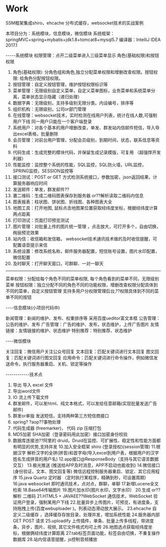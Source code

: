 # Work
SSM框架集成shiro，ehcache 分布式缓存，websocket技术的实战案例

本项目分为：系统模块，信息模块，微信模块
系统框架：springMVC+spring+mybatis+jdk1.8+tomcat8+mysql5.7
编译器：IntelliJ IDEA 2017.1

-----系统模块
权限管理：点开二级菜单进入三级菜单显示 角色(基础权限)和按钮权限

1.  角色(基础权限): 分角色组和角色,独立分配菜单权限和增删改查权限。按钮权限: 给角色分配按钮权限。
2.  按钮管理：自定义按钮管理，维护按钮权限标识等
3.  菜单管理：无限级别自定义菜单，自定义菜单图标，业务菜单和系统菜单分离，菜单状态显示隐藏（递归处理）
4.  数据字典：无限级别，支持多级别无限分类。内设编号，排序等
5.  组织机构：无限级别，公司or部门管理
6.  在线管理：websocket技术，实时检测在线用户列表，统计在线人数,可强制用户下线 同一用户只能在一个客户端登录
7.  系统用户：对各个基本的用户增删改查，单发、群发站内信邮件短信，导入导出excel表格，批量删除
8.  会员管理：对前台用户管理，分配会员级别，到期时间，状态，联系信息等资料
9.  代码生成：生成完整的模块代码，并保留生成记录模版，可复用 （超强悍开发利器） 
10. 性能监控：监控整个系统的性能，SQL监控，SQL防火墙，URL监控，SPRING监控，SESSION监控等
11. 接口测试：POST or GET 方式检测系统接口，参数加密，json返回结果，计算服务器响应时间
12. 发送邮件：单发，群发邮件??
13. 置二维码：生成二维码图表保存到服务器 or??解析读取二维码内信息 
14. 图表报表：柱状图、饼状图、折线图、各种图表大全
15. 地图工具：打开地图, 鼠标点击地图某位置获取经纬度坐标，根据经纬度计算两点距离
16. 打印测试：页面打印预览测试
17. 图片管理：对批量上传的图片统一管理 ，点击放大，可打开多个，自由切换，绚丽预览效果
18. 站内信：收信箱和发信箱， websocket技术通讯技术做的及时收信提醒，可配置语音提示来信 
19. 系统设置：修改系统名称，邮件服务器配置，短信账号设置，图片水印配置，微信配置
20. 及时聊天：打开聊天窗口，可群聊、一对一聊天
-------------------------------------------------------------------------------------------------------------------------
菜单权限：分配给每个角色不同的菜单权限, 每个角色看到的菜单不同，无限级别菜单
按钮权限：独立分配不同的角色不同的功能权限，增删改查权限分配具体到不同的菜单，自定义按钮管理
支持多用户分权限管理后台,??权限具体到不同的菜单不同的按钮

----信息模块(小项目代码中)

新闻管理：新闻的维护、发布、权重排序等 采用百度ueditor富文本框
公告管理：公告的维护、发布
广告管理：广告的维护、发布，状态维护，上传广告图片
友情链接：友情链接的维护、状态维护
特别推荐：特别推荐、状态维护

----微信模块

关注回复：微信用户关注公众号回复
文本回复：匹配关键词进行文本回复
图文回复：匹配关键词进行图文回复
应用命令：匹配关键词进行命令操作，例如微信发送命令，执行服务器重启、关机、锁定等操作



------------技术点

1. 导出 导入 excel 文件
2. 导出word文件
3. IO 流上传下载文件
4. 群发邮件，可以发html、纯文本格式，可以发给任意邮箱(实现批量发送广告邮件)
5. 群发or单独 发送短信，支持两种第三方短信商接口
6. spring? ?aop??事物处理
7. 代码生成器 (freemarker)， 代码 zip 压缩打包
8. MD5加密 SHA加密（登录密码用此加密）接口加密身份校验
9. 数据库连接池??阿里的 druid。Druid在监控、可扩展性、稳定性和性能方面都有明显的优势,支持并发
10.加入安全框架 shiro (登录授权)(session管理)
11.根据汉字 解析汉字的全拼(拼音)和首字母(导入excel到用户表，根据用户的汉字姓名生成拼音的用户名)
12.app接口@ResponseBody（支持与其它语言数据交互）
13.极光推送 (推送给APP及时消息，APP不启动也能收到)
14.微信接口(身份验证，文本、图文回复等) 微信远程控制服务器重启、锁定、其它应用程序
15.java Quartz 定时器 （定时执行某程序，精确到秒，可设置周期）
16.java websocket 即时通讯技术，点对点，群聊，单聊
17.新增Lucene全文检索
18.Base64传输图片
19.图片加水印(图片水印，文字水印）
20.生成 or??解析 二维码
21.HTML5 + JAVAEE??WebSocket 通信技术，WebSocket 验证用户登录，强制某用户下线
22.批量异步上传图片，可预览，有进度条，支持拖拽上传(百度webuploader )。列表动态滑动放大展示。
23.ehcache 自定义二级缓存 ，选择缓存存放目录，处理并发，增加系统性能
24.服务器内部GET POST 请求
25.uploadify 上传插件，单条、批量上传多线程，带进度条，异步，图片、视频, 其它文件格式均可上传
26.地图选点获取经纬度坐标，根据俩经纬度计算距离
27.tab标签页面功能，标签自由切换，不重复操作数据库
28.站内信语音提醒，js控制音频播放


